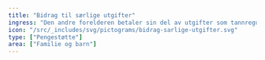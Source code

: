 ```yaml
---
title: "Bidrag til særlige utgifter"
ingress: "Den andre forelderen betaler sin del av utgifter som tannregulering, konfirmasjon og briller."
icon: "/src/_includes/svg/pictograms/bidrag-sarlige-utgifter.svg"
type: ["Pengestøtte"]
area: ["Familie og barn"]
---
```

